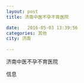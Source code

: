 ```yaml
--- 
layout: post 
title: 济南中医不孕不育医院

date:   2016-05-03 13:39:56 
categories: 其他  
city: 济南
  
--- 
```

   
济南中医不孕不育医院

信息

